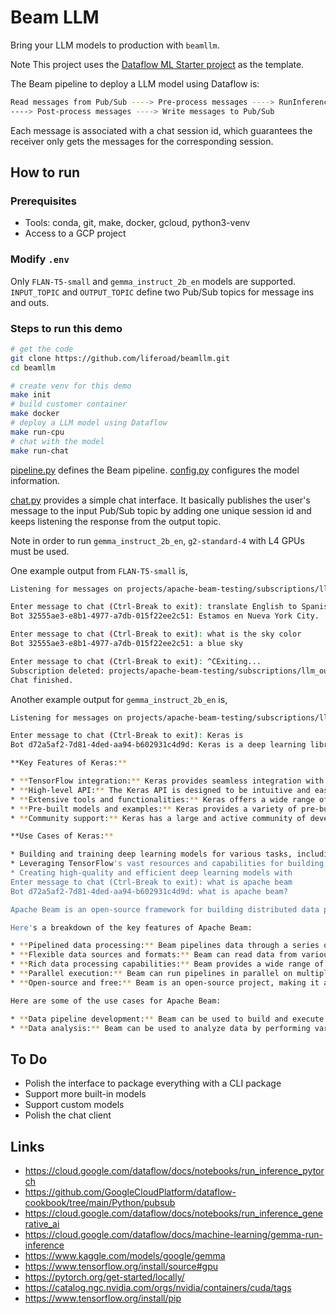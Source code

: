# Beam LLM

Bring your LLM models to production with `beamllm`.

Note This project uses the [Dataflow ML Starter project](https://github.com/google/dataflow-ml-starter) as the template.

The Beam pipeline to deploy a LLM model using Dataflow is:

```bash
Read messages from Pub/Sub ----> Pre-process messages ----> RunInference with LLMs
----> Post-process messages ----> Write messages to Pub/Sub
```

Each message is associated with a chat session id, which guarantees the receiver only gets the messages for the corresponding session.

## How to run

### Prerequisites

* Tools: conda, git, make, docker, gcloud, python3-venv
* Access to a GCP project

### Modify `.env`

Only `FLAN-T5-small` and `gemma_instruct_2b_en` models are supported.
`INPUT_TOPIC` and `OUTPUT_TOPIC` define two Pub/Sub topics for message ins and outs.

### Steps to run this demo

``` bash
# get the code
git clone https://github.com/liferoad/beamllm.git
cd beamllm

# create venv for this demo
make init
# build customer container
make docker
# deploy a LLM model using Dataflow
make run-cpu
# chat with the model
make run-chat
```

[pipeline.py](https://github.com/liferoad/beamllm/blob/main/beamllm/pipeline.py) defines the Beam pipeline.
[config.py](https://github.com/liferoad/beamllm/blob/main/beamllm/config.py) configures the model information.

[chat.py](https://github.com/liferoad/beamllm/blob/main/beamllm/chat.py) provides a simple chat interface. It basically publishes the user's message to the input Pub/Sub topic by adding one unique session id and keeps listening the response from the output topic.

Note in order to run `gemma_instruct_2b_en`, `g2-standard-4` with L4 GPUs must be used.

One example output from `FLAN-T5-small` is,

```bash
Listening for messages on projects/apache-beam-testing/subscriptions/llm_output-32555ae3-e8b1-4977-a7db-015f22ee2c51..

Enter message to chat (Ctrl-Break to exit): translate English to Spanish: We are in New York City.
Bot 32555ae3-e8b1-4977-a7db-015f22ee2c51: Estamos en Nueva York City.

Enter message to chat (Ctrl-Break to exit): what is the sky color
Bot 32555ae3-e8b1-4977-a7db-015f22ee2c51: a blue sky

Enter message to chat (Ctrl-Break to exit): ^CExiting...
Subscription deleted: projects/apache-beam-testing/subscriptions/llm_output-32555ae3-e8b1-4977-a7db-015f22ee2c51.
Chat finished.
```

Another example output for `gemma_instruct_2b_en` is,

```bash
Listening for messages on projects/apache-beam-testing/subscriptions/llm_output-d72a5af2-7d81-4ded-aa94-b602931c4d9d..

Enter message to chat (Ctrl-Break to exit): Keras is
Bot d72a5af2-7d81-4ded-aa94-b602931c4d9d: Keras is a deep learning library for Python that provides a wide range of tools and functionalities for building, training, and evaluating deep learning models.

**Key Features of Keras:**

* **TensorFlow integration:** Keras provides seamless integration with the TensorFlow deep learning library, allowing you to leverage the vast resources and capabilities of TensorFlow.
* **High-level API:** The Keras API is designed to be intuitive and easy to use, making it accessible to both beginners and experienced developers.
* **Extensive tools and functionalities:** Keras offers a wide range of tools and functionalities, including data loading, data preprocessing, model building, training, evaluation, and more.
* **Pre-built models and examples:** Keras provides a variety of pre-built models and examples that you can use as a starting point for your projects.
* **Community support:** Keras has a large and active community of developers and users who provide support, resources, and best practices.

**Use Cases of Keras:**

* Building and training deep learning models for various tasks, including image classification, natural language processing, and machine learning.
* Leveraging TensorFlow's vast resources and capabilities for building and training complex deep learning models.
* Creating high-quality and efficient deep learning models with
Enter message to chat (Ctrl-Break to exit): what is apache beam
Bot d72a5af2-7d81-4ded-aa94-b602931c4d9d: what is apache beam?

Apache Beam is an open-source framework for building distributed data processing pipelines. It allows you to write code once and run it on different data processing platforms, including Apache Hadoop, Apache Spark, Apache Flink, and Apache Beam itself.

Here's a breakdown of the key features of Apache Beam:

* **Pipelined data processing:** Beam pipelines data through a series of steps, similar to a traditional data processing workflow.
* **Flexible data sources and formats:** Beam can read data from various sources, including Apache Hadoop, Apache Spark, Apache Flink, and cloud storage.
* **Rich data processing capabilities:** Beam provides a wide range of operators and transformations for data processing, including filtering, sorting, aggregation, and joining.
* **Parallel execution:** Beam can run pipelines in parallel on multiple data processing platforms, improving performance.
* **Open-source and free:** Beam is an open-source project, making it accessible and free to use.

Here are some of the use cases for Apache Beam:

* **Data pipeline development:** Beam can be used to build and execute data pipelines that move data between different systems.
* **Data analysis:** Beam can be used to analyze data by performing various operations
```

## To Do

* Polish the interface to package everything with a CLI package
* Support more built-in models
* Support custom models
* Polish the chat client

## Links

* <https://cloud.google.com/dataflow/docs/notebooks/run_inference_pytorch>
* <https://github.com/GoogleCloudPlatform/dataflow-cookbook/tree/main/Python/pubsub>
* <https://cloud.google.com/dataflow/docs/notebooks/run_inference_generative_ai>
* <https://cloud.google.com/dataflow/docs/machine-learning/gemma-run-inference>
* <https://www.kaggle.com/models/google/gemma>
* <https://www.tensorflow.org/install/source#gpu>
* <https://pytorch.org/get-started/locally/>
* <https://catalog.ngc.nvidia.com/orgs/nvidia/containers/cuda/tags>
* <https://www.tensorflow.org/install/pip>
